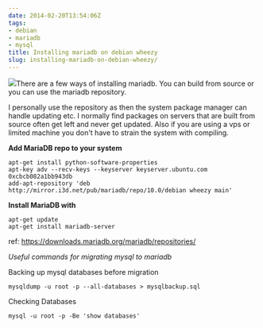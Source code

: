 ```yaml
---
date: 2014-02-20T13:54:06Z
tags:
- debian
- mariadb
- mysql
title: Installing mariadb on debian wheezy
slug: installing-mariadb-on-debian-wheezy/
---
```


<img class="left" src="/media/images/2014/Feb/mariadb_logo_128.png">There are a few ways of installing mariadb.
You can build from source or you can use the mariadb repository.

I personally use the repository as then the system package manager can handle updating etc.
I normally find packages on servers that are built from source often get left and never get updated.
Also if you are using a vps or limited machine you don't have to strain the system with compiling.

**Add MariaDB  repo to your system**

    apt-get install python-software-properties
    apt-key adv --recv-keys --keyserver keyserver.ubuntu.com 0xcbcb082a1bb943db
    add-apt-repository 'deb http://mirror.i3d.net/pub/mariadb/repo/10.0/debian wheezy main'

**Install MariaDB with**

    apt-get update
    apt-get install mariadb-server

ref: https://downloads.mariadb.org/mariadb/repositories/

*Useful commands for migrating mysql to mariadb*

Backing up mysql databases before migration

    mysqldump -u root -p --all-databases > mysqlbackup.sql

Checking Databases

    mysql -u root -p -Be 'show databases'